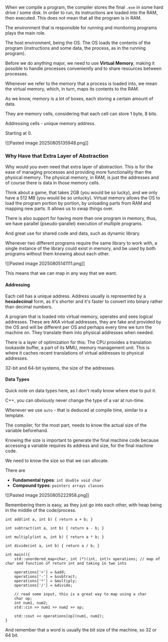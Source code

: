 When we compile a program, the compiler stores the final `.exe` in some hard drive / some disk. 
In order to run, its instructions are loaded into the RAM, then executed. 
This does not mean that all the program is in RAM. 

The environment that is responsible for running and monitoring programs plays the main role. 

The host environment, being the OS. 
The OS loads the contents of the program (instructions and some data, the process, as in the running program). 

Before we do anything major, we need to use **Virtual Memory**, making it possible to handle processes conveniently and to share resources between processes. 

Whenever we refer to the memory that a process is loaded into, we mean the virtual memory, which, in turn, maps its contents to the RAM. 

As we know, memory is a lot of boxes, each storing a certain amount of data. 

They are memory cells, considering that each cell can store 1 byte, 8 bits. 

Addressing cells - unique memory address. 

Starting at 0. 

![[Pasted image 20250805135948.png]]


### Why Have that Extra Layer of Abstraction
Why would you even need that extra layer of abstraction. 
This is for the ease of managing processes and providing more functionality than the physical memory. 
The physical memory, in RAM, is just the addresses and of course there is data in those memory cells. 

Think about a game, that takes 2GB (you would be so lucky), and we only have a 512 MB (you would be so unlucky). 
Virtual memory allows the OS to load the program portion by portion, by unloading parts from RAM and mapping new parts. 
It allows us to swap things over. 

There is also support for having more than one program in memory, thus, we have parallel (pseudo-parallel) execution of multiple programs. 

And great use for shared code and data, such as dynamic library. 

Whenever two different programs require the same library to work with, a single instance of the library could exist in memory, and be used by both programs without them knowing about each other. 

![[Pasted image 20250805141111.png]]


This means that we can map in any way that we want. 

#### Addressing
Each cell has a unique address.
Address usually is represented by a **hexadecimal** form, as it's shorter and it's faster to convert into binary rather than decimal numbers. 

A program that is loaded into virtual memory, operates and sees logical addresses. 
These are AKA virtual addresses, they are fake and provided by the OS and will be different per OS and perhaps every time we turn the machine on. 
They translate them into physical addresses when needed. 

There is a layer of optimization for this: 
The CPU provides a translation lookaside buffer, a part of its MMU, memory management unit. 
This is where it caches recent translations of virtual addresses to physical addresses. 

32-bit and 64-bit systems, the size of the addresses. 

#### Data Types
Quick note on data types here, as I don't really know where else to put it. 

C++, you can obviously never change the type of a var at run-time. 

Whenever we use `auto` - that is deduced at compile time, similar to a template. 

The compiler, for the most part, needs to know the actual size of the variable beforehand. 

Knowing the size is important to generate the final machine code because accessing a variable requires its address and size, for the final machine code. 

We need to know the size so that we can allocate. 

There are 
- **Fundamental types**: `int double void char`
- **Compound types**: `pointers arrays classes`



![[Pasted image 20250805222958.png]]

Remembering them is easy, as they just go into each other, with heap being in the middle of the code/process. 

```
int add(int a, int b) { return a + b; }

int subtract(int a, int b) { return a - b; }

int multiply(int a, int b) { return a * b; }

int divide(int a, int b) { return a / b; }

int main(){ 
	std::unordered_map<char, int (*)(int, int)> operations; // map of char and function of return int and taking in two ints

	operations['+'] = &add;
	operations['-'] = &subtract;
	operations['*'] = &multiply;
	operations['/'] = &divide;

	// read some input, this is a great way to map using a char
	char op;
	int num1, num2;
	std::cin >> num1 >> num2 >> op;

	std::cout << operations[op](num1, num2);
}
```

And remember that a word is usually the bit size of the machine, so 32 or 64 bit. 

